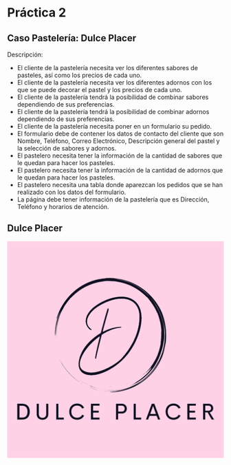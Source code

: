 # Práctica 2
## Caso Pastelería: Dulce Placer
Descripción:

<ul>
<li>El cliente de la pastelería necesita ver los diferentes sabores de pasteles, así como los precios de cada uno.</li>
<li>El cliente de la pastelería necesita ver los diferentes adornos con los que se puede decorar el pastel y los precios de cada uno.</li>
<li>El cliente de la pastelería tendrá la posibilidad de combinar sabores dependiendo de sus preferencias.</li>
<li>El cliente de la pastelería tendrá la posibilidad de combinar adornos dependiendo de sus preferencias.</li>
<li>El cliente de la pastelería necesita poner en un formulario su pedido.</li>
<li>El formulario debe de contener los datos de contacto del cliente que son Nombre, Teléfono, Correo Electrónico, Descripción general del pastel y la selección de sabores y adornos.</li>
<li>El pastelero necesita tener la información de la cantidad de sabores que le quedan para hacer los pasteles.</li>
<li>El pastelero necesita tener la información de la cantidad de adornos que le quedan para hacer los pasteles.</li>
<li>El pastelero necesita una tabla donde aparezcan los pedidos que se han realizado con los datos del formulario.</li>
<li>La página debe tener información de la pastelería que es Dirección, Teléfono y horarios de atención.</li>
</ul>

## Dulce Placer
<img src="Logo/logo.png">
